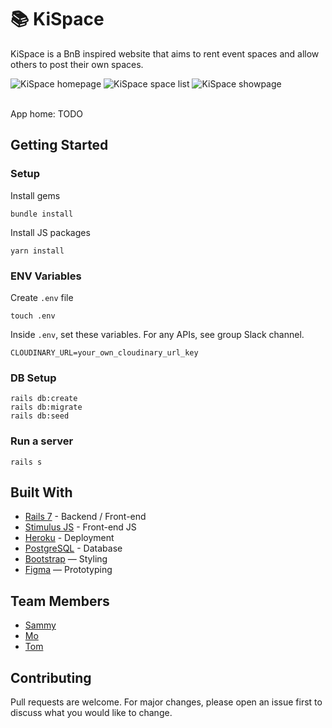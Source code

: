 # 📚 KiSpace

KiSpace is a BnB inspired website that aims to rent event spaces and allow others to post their own spaces.

![KiSpace homepage](https://user-images.githubusercontent.com/91389023/205850536-54f20887-fba5-4a3d-a405-10e01921ef6c.PNG)
![KiSpace space list](https://user-images.githubusercontent.com/91389023/205850438-42ed83d6-af96-462c-807a-b094925ea78c.PNG)
![KiSpace showpage](https://user-images.githubusercontent.com/91389023/205850461-bff7ae80-dead-4f1a-bcbc-61c740231512.PNG)

<br>
App home: TODO
   

## Getting Started
### Setup

Install gems
```
bundle install
```
Install JS packages
```
yarn install
```

### ENV Variables
Create `.env` file
```
touch .env
```
Inside `.env`, set these variables. For any APIs, see group Slack channel.
```
CLOUDINARY_URL=your_own_cloudinary_url_key
```

### DB Setup
```
rails db:create
rails db:migrate
rails db:seed
```

### Run a server
```
rails s
```

## Built With
- [Rails 7](https://guides.rubyonrails.org/) - Backend / Front-end
- [Stimulus JS](https://stimulus.hotwired.dev/) - Front-end JS
- [Heroku](https://heroku.com/) - Deployment
- [PostgreSQL](https://www.postgresql.org/) - Database
- [Bootstrap](https://getbootstrap.com/) — Styling
- [Figma](https://www.figma.com) — Prototyping

## Team Members
- [Sammy](https://github.com/sammyxxi/)
- [Mo](https://github.com/msinta/)
- [Tom](https://github.com/wombobb/)

## Contributing
Pull requests are welcome. For major changes, please open an issue first to discuss what you would like to change.

